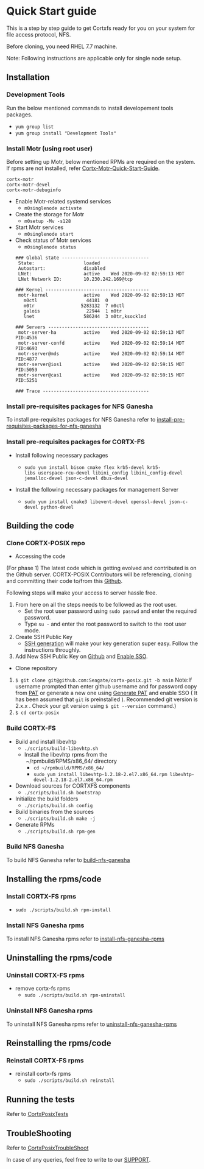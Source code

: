 # Quick Start guide

This is a step by step guide to get Cortxfs ready for you on your system for file access protocol, NFS.

Before cloning, you need RHEL 7.7 machine.

Note: Following instructions are applicable only for single node setup.

## Installation

  ### Development Tools
  
  Run the below mentioned commands to install developement tools packages.

  * `yum group list`
  * `yum group install "Development Tools"`
  
  ### Install Motr (using root user)
  
  Before setting up Motr, below mentioned RPMs are required on the system. If rpms are not installed, refer [Cortx-Motr-Quick-Start-Guide](https://github.com/Seagate/cortx-motr/blob/dev/doc/Quick-Start-Guide.rst).
  ```
  cortx-motr
  cortx-motr-devel
  cortx-motr-debuginfo
  ```
  
  * Enable Motr-related systemd services
    * `m0singlenode activate`
  * Create the storage for Motr
    * `m0setup -Mv -s128`
  * Start Motr services
    * `m0singlenode start`
  * Check status of Motr services
    * `m0singlenode status`	
	```
	### Global state --------------------------------
	 State:                  loaded
	 Autostart:              disabled
	 LNet:                   active    Wed 2020-09-02 02:59:13 MDT
	 LNet Network ID:        10.230.242.169@tcp

	### Kernel --------------------------------------
	 motr-kernel             active    Wed 2020-09-02 02:59:13 MDT
	   m0ctl                  44181  0
	   m0tr                 5283132  7 m0ctl
	   galois                 22944  1 m0tr
	   lnet                  586244  3 m0tr,ksocklnd

	### Servers -------------------------------------
	 motr-server-ha          active    Wed 2020-09-02 02:59:13 MDT    PID:4536
	 motr-server-confd       active    Wed 2020-09-02 02:59:14 MDT    PID:4693
	 motr-server@mds         active    Wed 2020-09-02 02:59:14 MDT    PID:4877
	 motr-server@ios1        active    Wed 2020-09-02 02:59:15 MDT    PID:5059
	 motr-server@cas1        active    Wed 2020-09-02 02:59:15 MDT    PID:5251

	### Trace ---------------------------------------
	```

  ### Install pre-requisites packages for NFS Ganesha

  To install pre-requisites packages for NFS Ganesha refer to [install-pre-requisites-packages-for-nfs-ganesha](https://github.com/Seagate/cortx-posix/blob/dev/doc/CortxPosixNFSGanesha.md#install-pre-requisites-packages-for-nfs-ganesha)
  
  ### Install pre-requisites packages for CORTX-FS
  
  * Install following necessary packages 
    * `sudo yum install bison cmake flex krb5-devel krb5-libs userspace-rcu-devel libini_config libini_config-devel jemalloc-devel json-c-devel dbus-devel`
  
  * Install the following necessary packages for management Server
    * `sudo yum install cmake3 libevent-devel openssl-devel json-c-devel python-devel`
  
## Building the code
  ### Clone CORTX-POSIX repo
 
 * Accessing the code
  
  (For phase 1) The latest code which is getting evolved and contributed is on the Github server.
    CORTX-POSIX Contributors will be referencing, cloning and committing their code to/from this [Github](https://github.com/Seagate/cortx-posix).

  Following steps will make your access to server hassle free.
  
  1. From here on all the steps needs to be followed as the root user.
       * Set the root user password using `sudo passwd` and enter the required password.
       * Type `su -` and enter the root password to switch to the root user mode.
  2. Create SSH Public Key
       * [SSH generation](https://git-scm.com/book/en/v2/Git-on-the-Server-Generating-Your-SSH-Public-Key) will make your key generation super easy. Follow the instructions throughly.
  3. Add New SSH Public Key on [Github](https://github.com/settings/keys) and [Enable SSO](https://docs.github.com/en/github/authenticating-to-github/authorizing-an-ssh-key-for-use-with-saml-single-sign-on).
    
  * Clone repository
  
  1. `$ git clone git@github.com:Seagate/cortx-posix.git -b main`
    Note:If username prompted than enter github username and for password copy from [PAT](https://github.com/settings/tokens)
    or generate a new one using [Generate PAT](https://github.com/settings/tokens) and enable SSO ( It has been assumed that `git` is preinstalled ).
    Recommended git version is 2.x.x . Check your git version using `$ git --version` command.)
  2. `$ cd cortx-posix`	
    
  ### Build CORTX-FS
  * Build and install libevhtp
    * `./scripts/build-libevhtp.sh`
    * Install the libevhtp rpms from the  ~/rpmbuild/RPMS/x86_64/ directory
      * `cd ~/rpmbuild/RPMS/x86_64/`
      * `sudo yum install libevhtp-1.2.18-2.el7.x86_64.rpm libevhtp-devel-1.2.18-2.el7.x86_64.rpm`
  * Download sources for CORTXFS components
    * `./scripts/build.sh bootstrap`
  * Initialize the build folders
    * `./scripts/build.sh config`
  * Build binaries from the sources
    * `./scripts/build.sh make -j`
  * Generate RPMs
    * `./scripts/build.sh rpm-gen`
  
  ### Build NFS Ganesha
  
   To build NFS Ganesha refer to [build-nfs-ganesha](https://github.com/Seagate/cortx-posix/blob/dev/doc/CortxPosixNFSGanesha.md#build-nfs-ganesha)
    
## Installing the rpms/code
  
  ### Install CORTX-FS rpms
  * `sudo ./scripts/build.sh rpm-install`
  
  ### Install NFS Ganesha rpms
  To install NFS Ganesha rpms refer to [install-nfs-ganesha-rpms](https://github.com/Seagate/cortx-posix/blob/dev/doc/CortxPosixNFSGanesha.md#install-nfs-ganesha-rpms)
  
## Uninstalling the rpms/code
  
  ### Uninstall CORTX-FS rpms
  * remove cortx-fs rpms
    * `sudo ./scripts/build.sh rpm-uninstall`
  
  ### Uninstall NFS Ganesha rpms

  To uninstall NFS Ganesha rpms refer to [uninstall-nfs-ganesha-rpms](https://github.com/Seagate/cortx-posix/blob/dev/doc/CortxPosixNFSGanesha.md#uninstall-nfs-ganesha-rpms)
  
## Reinstalling the rpms/code
  
  ### Reinstall CORTX-FS rpms
  * reinstall cortx-fs rpms
    * `sudo ./scripts/build.sh reinstall`

## Running the tests
Refer to [CortxPosixTests](https://github.com/Seagate/cortx-posix/blob/dev/doc/CortxPosixTests.md)

## TroubleShooting
Refer to [CortxPosixTroubleShoot](https://github.com/Seagate/cortx-posix/blob/dev/doc/CortxPosixTroubleShoot.md)


In case of any queries, feel free to write to our [SUPPORT](SUPPORT.md).

